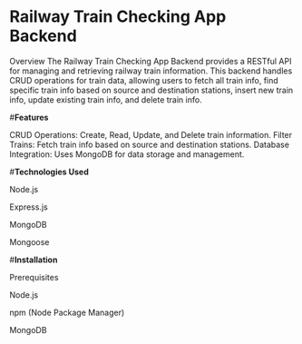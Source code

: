 # Railway Train Checking App Backend
Overview
The Railway Train Checking App Backend provides a RESTful API for managing and retrieving railway train information. This backend handles CRUD operations for train data, allowing users to fetch all train info, find specific train info based on source and destination stations, insert new train info, update existing train info, and delete train info.

#**Features**

CRUD Operations: Create, Read, Update, and Delete train information.
Filter Trains: Fetch train info based on source and destination stations.
Database Integration: Uses MongoDB for data storage and management.

#**Technologies Used** 

Node.js

Express.js

MongoDB

Mongoose

#**Installation**

Prerequisites

Node.js

npm (Node Package Manager)

MongoDB

